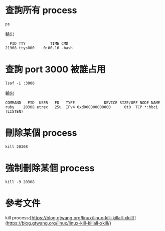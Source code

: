 # 查詢所有 process
```
ps
```
輸出
```
  PID TTY           TIME CMD
21968 ttys000    0:00.16 -bash
```

# 查詢 port 3000 被誰占用
```
lsof -i :3000

```
輸出
```
COMMAND   PID  USER   FD   TYPE             DEVICE SIZE/OFF NODE NAME
ruby    20308 etrex   25u  IPv4 0xd000000000000      0t0  TCP *:hbci (LISTEN)
```

# 刪除某個 process
```
kill 20308
```

# 強制刪除某個 process
```
kill -9 20308
```

# 參考文件
kill process:[https://blog.gtwang.org/linux/linux-kill-killall-xkill/](https://blog.gtwang.org/linux/linux-kill-killall-xkill/)
